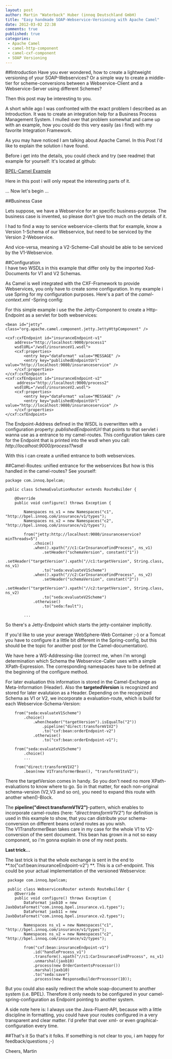 ```yaml
---
layout: post    
author: Martin "Waterback" Huber (innoq Deutschland GmbH) 
title: "Easy handmade SOAP-Webservice-Versioning with Apache Camel"
date: 2012-03-02 22:38
comments: true  
published: true
categories:
 - Apache Camel
 - camel-http-component
 - camel-cxf-component
 - SOAP Versioning
---               
```

##Introduction
Have you ever wondered, how to create a lightweight versioning of your SOAP-Webservices?
Or a simple way to create a middle-tier for scheme-conversions
between a Webservice-Client and a Webservice-Server using different Schemes?

Then this post may be interesting to you.

A short while ago I was confronted with the exact problem I described as an Introduction. It was to create an integration help for a Business Process Management System. 
I mulled over that problem somewhat and came up with an example, how you could do this very easily (as i find) with my favorite Integration Framework. 

As you may have noticed I am talking about Apache Camel. In this Post I'd like to explain the solution i have found.

Before i get into the details, you could check and try (see readme) 
that example for yourself: It's located at github:           

[BPEL-Camel Example](https://github.com/Waterback/BPELCam)

Here in this post i will only repeat the interesting parts of it.

... Now let's begin ...

##Business Case

Lets suppose, we have a Webservice for an specific business-purpose. 
The business case is invented, so please don't give too much on the details of it.

I had to find a way to service webservice-clients that for example, know a Version 1-Schema of our Webservice, but need to be 
serviced by the Version 2-Webservice. 

And vice-versa, meaning a V2-Scheme-Call should be able to be serviced by the V1-Webservice.
 
##Configuration                                                          
I have two WSDLs in this example that differ only by the imported Xsd-Documents for V1 and V2 Schemas.

As Camel is well integrated with the CXF-Framework to provide Webservices, you only have to create some configuration. In my example
i use Spring for my configuration purposes.
Here's a part of the *camel-context.xml* -Spring config:

For this simple example i use the the Jetty-Component to create a Http-Endpoint as a servlet for both webservices: 
             
    <bean id="jetty" class="org.apache.camel.component.jetty.JettyHttpComponent" /> 

	<cxf:cxfEndpoint id="insuranceEndpoint-v1"
		address="http://localhost:9000/process1"
		wsdlURL="/wsdl/insuranceV1.wsdl">
		<cxf:properties>
			<entry key="dataFormat" value="MESSAGE" />
			<entry key="publishedEndpointUrl" value="http://localhost:9080/insuranceservice" />
		</cxf:properties>
	</cxf:cxfEndpoint>
	<cxf:cxfEndpoint id="insuranceEndpoint-v2"
		 address="http://localhost:9000/process2"
		wsdlURL="/wsdl/insuranceV2.wsdl">
		<cxf:properties>
			<entry key="dataFormat" value="MESSAGE" />
			<entry key="publishedEndpointUrl" value="http://localhost:9080/insuranceservice" />
		</cxf:properties>
	</cxf:cxfEndpoint>

The Endpoint-Address defined in the WSDL is overwritten with a configuration property: *publishedEndpointUrl* that points to that servlet i wanna use as a entrance to my camel-routes. 
This configuration takes care
for the Endpoint that is printed into the wsdl when you call: *http://localhost:9000/process1?wsdl*       

With this i can create a unified entrance to both webservices.

                                                              
##Camel-Routes: unified entrance for the webservices
But how is this handled in the camel-routes? See yourself:
    
	package com.innoq.bpelcam;

    public class SchemaEvalutionRouter extends RouteBuilder {

	    @Override
	    public void configure() throws Exception {

			Namespaces ns_v1 = new Namespaces("c1", "http://bpel.innoq.com/insurance/v1/types");
			Namespaces ns_v2 = new Namespaces("c2", "http://bpel.innoq.com/insurance/v2/types");

			from("jetty:http://localhost:9080/insuranceservice?minThreads=5")
				.choice()
				.when().xpath("//c1:CarInsuranceFindProcess", ns_v1)
					.setHeader("schemaVersion", constant("1"))
					.setHeader("targetVersion").xpath("//c1:targetVersion", String.class, ns_v1)	
					.to("seda:evaluateV1Scheme")
				.when().xpath("//c2:CarInsuranceFindProcess", ns_v2)
					.setHeader("schemaVersion", constant("2"))
					.setHeader("targetVersion").xpath("//c2:targetVersion", String.class, ns_v2)
					.to("seda:evaluateV2Scheme")
				.otherwise()
					.to("seda:fault");
                    
			...

So there's a Jetty-Endpoint which starts the jetty-container implicitly.        

If you'd like to use your average WebSphere-Web Container ;-) or a Tomcat you have to configure 
it a little bit different in the Spring-config, but this should be the topic for another post (or the Camel-documentation).

We have here a WS-Addressing-like (correct me, when i'm wrong) determination which Schema the Webservice-Caller uses with
a simple XPath-Expression. The corresponding namespaces have to be defined at the beginning of the configure method. 

For later evaluation this information is stored in the Camel-Exchange as Meta-Information (Header).
Also the **targetedVersion** is recognized and stored for later evalutaion as a Header.
Depending on the recognized Schema as V1 or V2, we incorporate a evaluation-route, which is build for each Webservice-Schema-Version:

		from("seda:evaluateV1Scheme")
			.choice()
				.when(header("targetVersion").isEqualTo("2"))
					.pipeline("direct:transformV1V2")
					.to("cxf:bean:orderEndpoint-v2")
				.otherwise()
					.to("cxf:bean:orderEndpoint-v1");           
					
		from("seda:evaluateV2Scheme")
			.choice()
			...
					
		from("direct:transformV1V2")
			.bean(new V1TransformerBean(), "transformV1toV2");  

There the targetVersion comes in handy. So you don't need no more XPath-evaluations to know where to go.
So in that matter, for each non-original schema-version (V2,V3 and so on), you need to expand this route 
with another when()-Block. 

The **pipeline("direct:transformV1V2")**-pattern, which enables to incorporate camel-routes (here: *"direct:transformV1V2"*) 
for definition is used in this example to show, 
that you can distribute your schema-conversion on different beans or/and routes as you wish.     
The V1TransformerBean takes care in my case for the whole V1 to V2-conversion of the sent document. 
This bean has grown in a not so easy component, so i'm gonna explain in one of my next posts.  

**Last trick...**     

The last trick is that the whole exchange is sent in the end to **.to("cxf:bean:insuranceEndpoint-v2") **. 
This is a cxf-endpoint.
This could be your actual implementation of the versioned Webservice:
     
	 package com.innoq.bpelcam;

     public class WebservicesRouter extends RouteBuilder { 
		@Override
		public void configure() throws Exception {
			DataFormat jaxb10 = new JaxbDataFormat("com.innoq.bpel.insurance.v1.types");
			DataFormat jaxb11 = new JaxbDataFormat("com.innoq.bpel.insurance.v2.types");

			Namespaces ns_v1 = new Namespaces("c1", "http://bpel.innoq.com/insurance/v1/types");
			Namespaces ns_v2 = new Namespaces("c2", "http://bpel.innoq.com/insurance/v2/types");

			from("cxf:bean:insuranceEndpoint-v1")
				.id("handleProcess_v1")
				.transform().xpath("//c1:CarInsuranceFindProcess", ns_v1)
				.unmarshal(jaxb10)
				.process(new OrderContentsProcessor())
				.marshal(jaxb10)
				.to("seda:save")
				.process(new ResponseBuilderProcessor(10));


But you could also easily redirect the whole soap-document to another system (i.e. BPEL).
Therefore it only needs to be configured in your camel-spring-configuration as Endpoint pointing to another system.
        
A side note here is: I always use the Java-Fluent-API, because with a little discipline in formatting, you could have your routes
configured in a very transparent and clear matter. I'd prefer that over xml- or even graphical-configuration every time.

##That's it
So that's it folks.
If something is not clear to you, i am happy for feedback/questions ;-)

Cheers,
Martin  


	







  


 
